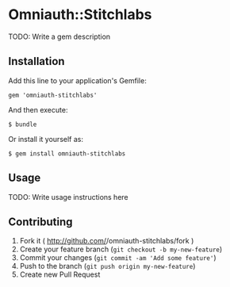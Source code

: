 # Omniauth::Stitchlabs

TODO: Write a gem description

## Installation

Add this line to your application's Gemfile:

    gem 'omniauth-stitchlabs'

And then execute:

    $ bundle

Or install it yourself as:

    $ gem install omniauth-stitchlabs

## Usage

TODO: Write usage instructions here

## Contributing

1. Fork it ( http://github.com/<my-github-username>/omniauth-stitchlabs/fork )
2. Create your feature branch (`git checkout -b my-new-feature`)
3. Commit your changes (`git commit -am 'Add some feature'`)
4. Push to the branch (`git push origin my-new-feature`)
5. Create new Pull Request
